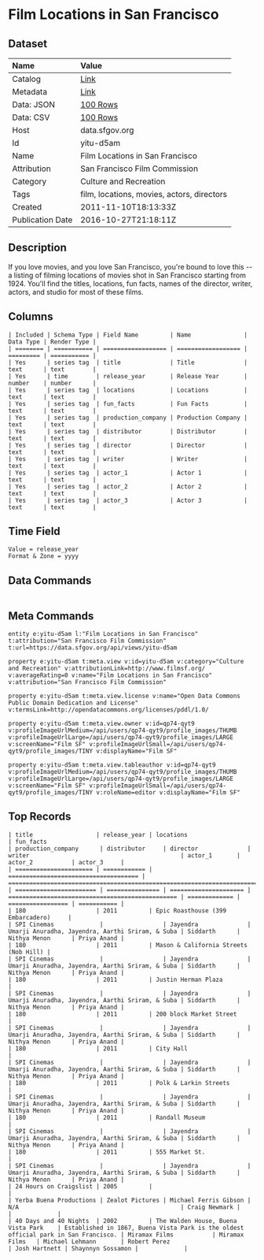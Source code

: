 # Film Locations in San Francisco

## Dataset

| Name | Value |
| :--- | :---- |
| Catalog | [Link](https://catalog.data.gov/dataset/film-locations-in-san-francisco-b217a) |
| Metadata | [Link](https://data.sfgov.org/api/views/yitu-d5am) |
| Data: JSON | [100 Rows](https://data.sfgov.org/api/views/yitu-d5am/rows.json?max_rows=100) |
| Data: CSV | [100 Rows](https://data.sfgov.org/api/views/yitu-d5am/rows.csv?max_rows=100) |
| Host | data.sfgov.org |
| Id | yitu-d5am |
| Name | Film Locations in San Francisco |
| Attribution | San Francisco Film Commission |
| Category | Culture and Recreation |
| Tags | film, locations, movies, actors, directors |
| Created | 2011-11-10T18:13:33Z |
| Publication Date | 2016-10-27T21:18:11Z |

## Description

If you love movies, and you love San Francisco, you're bound to love this -- a listing of filming locations of movies shot in San Francisco starting from 1924. You'll find the titles, locations, fun facts, names of the director, writer, actors, and studio for most of these films.

## Columns

```ls
| Included | Schema Type | Field Name         | Name               | Data Type | Render Type |
| ======== | =========== | ================== | ================== | ========= | =========== |
| Yes      | series tag  | title              | Title              | text      | text        |
| Yes      | time        | release_year       | Release Year       | number    | number      |
| Yes      | series tag  | locations          | Locations          | text      | text        |
| Yes      | series tag  | fun_facts          | Fun Facts          | text      | text        |
| Yes      | series tag  | production_company | Production Company | text      | text        |
| Yes      | series tag  | distributor        | Distributor        | text      | text        |
| Yes      | series tag  | director           | Director           | text      | text        |
| Yes      | series tag  | writer             | Writer             | text      | text        |
| Yes      | series tag  | actor_1            | Actor 1            | text      | text        |
| Yes      | series tag  | actor_2            | Actor 2            | text      | text        |
| Yes      | series tag  | actor_3            | Actor 3            | text      | text        |
```

## Time Field

```ls
Value = release_year
Format & Zone = yyyy
```

## Data Commands

```ls
```

## Meta Commands

```ls
entity e:yitu-d5am l:"Film Locations in San Francisco" t:attribution="San Francisco Film Commission" t:url=https://data.sfgov.org/api/views/yitu-d5am

property e:yitu-d5am t:meta.view v:id=yitu-d5am v:category="Culture and Recreation" v:attributionLink=http://www.filmsf.org/ v:averageRating=0 v:name="Film Locations in San Francisco" v:attribution="San Francisco Film Commission"

property e:yitu-d5am t:meta.view.license v:name="Open Data Commons Public Domain Dedication and License" v:termsLink=http://opendatacommons.org/licenses/pddl/1.0/

property e:yitu-d5am t:meta.view.owner v:id=qp74-qyt9 v:profileImageUrlMedium=/api/users/qp74-qyt9/profile_images/THUMB v:profileImageUrlLarge=/api/users/qp74-qyt9/profile_images/LARGE v:screenName="Film SF" v:profileImageUrlSmall=/api/users/qp74-qyt9/profile_images/TINY v:displayName="Film SF"

property e:yitu-d5am t:meta.view.tableauthor v:id=qp74-qyt9 v:profileImageUrlMedium=/api/users/qp74-qyt9/profile_images/THUMB v:profileImageUrlLarge=/api/users/qp74-qyt9/profile_images/LARGE v:screenName="Film SF" v:profileImageUrlSmall=/api/users/qp74-qyt9/profile_images/TINY v:roleName=editor v:displayName="Film SF"
```

## Top Records

```ls
| title                  | release_year | locations                             | fun_facts                                                                           | production_company      | distributor     | director              | writer                                           | actor_1       | actor_2           | actor_3     | 
| ====================== | ============ | ===================================== | =================================================================================== | ======================= | =============== | ===================== | ================================================ | ============= | ================= | =========== | 
| 180                    | 2011         | Epic Roasthouse (399 Embarcadero)     |                                                                                     | SPI Cinemas             |                 | Jayendra              | Umarji Anuradha, Jayendra, Aarthi Sriram, & Suba | Siddarth      | Nithya Menon      | Priya Anand | 
| 180                    | 2011         | Mason & California Streets (Nob Hill) |                                                                                     | SPI Cinemas             |                 | Jayendra              | Umarji Anuradha, Jayendra, Aarthi Sriram, & Suba | Siddarth      | Nithya Menon      | Priya Anand | 
| 180                    | 2011         | Justin Herman Plaza                   |                                                                                     | SPI Cinemas             |                 | Jayendra              | Umarji Anuradha, Jayendra, Aarthi Sriram, & Suba | Siddarth      | Nithya Menon      | Priya Anand | 
| 180                    | 2011         | 200 block Market Street               |                                                                                     | SPI Cinemas             |                 | Jayendra              | Umarji Anuradha, Jayendra, Aarthi Sriram, & Suba | Siddarth      | Nithya Menon      | Priya Anand | 
| 180                    | 2011         | City Hall                             |                                                                                     | SPI Cinemas             |                 | Jayendra              | Umarji Anuradha, Jayendra, Aarthi Sriram, & Suba | Siddarth      | Nithya Menon      | Priya Anand | 
| 180                    | 2011         | Polk & Larkin Streets                 |                                                                                     | SPI Cinemas             |                 | Jayendra              | Umarji Anuradha, Jayendra, Aarthi Sriram, & Suba | Siddarth      | Nithya Menon      | Priya Anand | 
| 180                    | 2011         | Randall Museum                        |                                                                                     | SPI Cinemas             |                 | Jayendra              | Umarji Anuradha, Jayendra, Aarthi Sriram, & Suba | Siddarth      | Nithya Menon      | Priya Anand | 
| 180                    | 2011         | 555 Market St.                        |                                                                                     | SPI Cinemas             |                 | Jayendra              | Umarji Anuradha, Jayendra, Aarthi Sriram, & Suba | Siddarth      | Nithya Menon      | Priya Anand | 
| 24 Hours on Craigslist | 2005         |                                       |                                                                                     | Yerba Buena Productions | Zealot Pictures | Michael Ferris Gibson | N/A                                              | Craig Newmark |                   |             | 
| 40 Days and 40 Nights  | 2002         | The Walden House, Buena Vista Park    | Established in 1867, Buena Vista Park is the oldest official park in San Francisco. | Miramax Films           | Miramax Films   | Michael Lehmann       | Robert Perez                                     | Josh Hartnett | Shaynnyn Sossamon |             | 
```